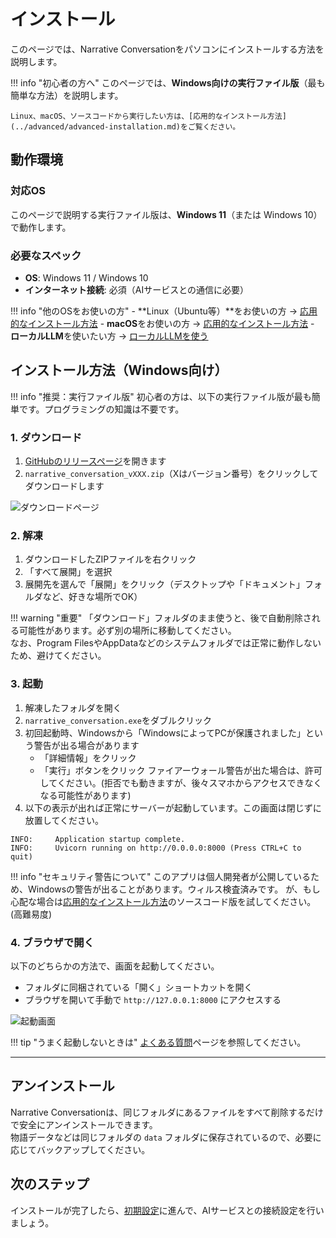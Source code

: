 # インストール

このページでは、Narrative Conversationをパソコンにインストールする方法を説明します。

!!! info "初心者の方へ"
    このページでは、**Windows向けの実行ファイル版**（最も簡単な方法）を説明します。
    
    Linux、macOS、ソースコードから実行したい方は、[応用的なインストール方法](../advanced/advanced-installation.md)をご覧ください。

## 動作環境

### 対応OS

このページで説明する実行ファイル版は、**Windows 11**（または Windows 10）で動作します。

### 必要なスペック

- **OS**: Windows 11 / Windows 10
- **インターネット接続**: 必須（AIサービスとの通信に必要）

!!! info "他のOSをお使いの方"
    - **Linux（Ubuntu等）**をお使いの方 → [応用的なインストール方法](../advanced/advanced-installation.md)
    - **macOS**をお使いの方 → [応用的なインストール方法](../advanced/advanced-installation.md)
    - **ローカルLLM**を使いたい方 → [ローカルLLMを使う](../advanced/local-llm.md)

## インストール方法（Windows向け）

!!! info "推奨：実行ファイル版"
    初心者の方は、以下の実行ファイル版が最も簡単です。プログラミングの知識は不要です。

### 1. ダウンロード

1. [GitHubのリリースページ](https://github.com/gpsnmeajp/NarrativeConversation/releases/)を開きます
2. `narrative_conversation_vXXX.zip`（Xはバージョン番号）をクリックしてダウンロードします

![ダウンロードページ](placeholder-download-page.png)

### 2. 解凍

1. ダウンロードしたZIPファイルを右クリック
2. 「すべて展開」を選択
3. 展開先を選んで「展開」をクリック（デスクトップや「ドキュメント」フォルダなど、好きな場所でOK）

!!! warning "重要"
    「ダウンロード」フォルダのまま使うと、後で自動削除される可能性があります。必ず別の場所に移動してください。  
    なお、Program FilesやAppDataなどのシステムフォルダでは正常に動作しないため、避けてください。


### 3. 起動

1. 解凍したフォルダを開く
2. `narrative_conversation.exe`をダブルクリック
3. 初回起動時、Windowsから「WindowsによってPCが保護されました」という警告が出る場合があります
   - 「詳細情報」をクリック
   - 「実行」ボタンをクリック
   ファイアーウォール警告が出た場合は、許可してください。(拒否でも動きますが、後々スマホからアクセスできなくなる可能性があります)
4. 以下の表示が出れば正常にサーバーが起動しています。この画面は閉じずに放置してください。

```
INFO:     Application startup complete.
INFO:     Uvicorn running on http://0.0.0.0:8000 (Press CTRL+C to quit)
```

!!! info "セキュリティ警告について"
    このアプリは個人開発者が公開しているため、Windowsの警告が出ることがあります。ウィルス検査済みです。
    が、もし心配な場合は[応用的なインストール方法](../advanced/advanced-installation.md)のソースコード版を試してください。(高難易度)

### 4. ブラウザで開く

以下のどちらかの方法で、画面を起動してください。

+ フォルダに同梱されている「開く」ショートカットを開く
+ ブラウザを開いて手動で `http://127.0.0.1:8000` にアクセスする

![起動画面](placeholder-first-launch.png)

!!! tip "うまく起動しないときは"
    [よくある質問](../troubleshooting/faq.md)ページを参照してください。

---

## アンインストール

Narrative Conversationは、同じフォルダにあるファイルをすべて削除するだけで安全にアンインストールできます。  
物語データなどは同じフォルダの `data` フォルダに保存されているので、必要に応じてバックアップしてください。

## 次のステップ

インストールが完了したら、[初期設定](initial-setup.md)に進んで、AIサービスとの接続設定を行いましょう。
